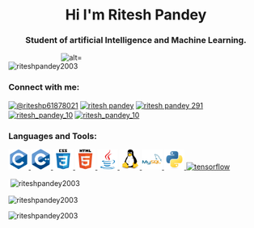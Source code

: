 <h1 align="center">Hi I'm Ritesh Pandey</h1>
<h3 align="center">Student of artificial Intelligence and Machine Learning.</h3>
<img align ="right"alt="alt="coding" width="400" border-radius=50% src=https://i.pinimg.com/originals/81/17/8b/81178b47a8598f0c81c4799f2cdd4057.gif>
<p align="left"> <img src="https://komarev.com/ghpvc/?username=riteshpandey2003&label=Profile%20views&color=0e75b6&style=flat" alt="riteshpandey2003" /> </p>

<h3 align="left">Connect with me:</h3>
<p align="left">
<a href="https://twitter.com/@riteshp61878021" target="blank"><img align="center" src="https://raw.githubusercontent.com/rahuldkjain/github-profile-readme-generator/master/src/images/icons/Social/twitter.svg" alt="@riteshp61878021" height="30" width="40" /></a>
<a href="https://linkedin.com/in/ritesh pandey" target="blank"><img align="center" src="https://raw.githubusercontent.com/rahuldkjain/github-profile-readme-generator/master/src/images/icons/Social/linked-in-alt.svg" alt="ritesh pandey" height="30" width="40" /></a>
<a href="https://kaggle.com/ritesh pandey 291" target="blank"><img align="center" src="https://raw.githubusercontent.com/rahuldkjain/github-profile-readme-generator/master/src/images/icons/Social/kaggle.svg" alt="ritesh pandey 291" height="30" width="40" /></a>
<a href="https://instagram.com/ritesh_pandey_10" target="blank"><img align="center" src="https://raw.githubusercontent.com/rahuldkjain/github-profile-readme-generator/master/src/images/icons/Social/instagram.svg" alt="ritesh_pandey_10" height="30" width="40" /></a>
<a href="https://www.leetcode.com/ritesh_pandey_10" target="blank"><img align="center" src="https://raw.githubusercontent.com/rahuldkjain/github-profile-readme-generator/master/src/images/icons/Social/leet-code.svg" alt="ritesh_pandey_10" height="30" width="40" /></a>
</p>

<h3 align="left">Languages and Tools:</h3>
<p align="left"> <a href="https://www.cprogramming.com/" target="_blank" rel="noreferrer"> <img src="https://raw.githubusercontent.com/devicons/devicon/master/icons/c/c-original.svg" alt="c" width="40" height="40"/> </a> <a href="https://www.w3schools.com/cpp/" target="_blank" rel="noreferrer"> <img src="https://raw.githubusercontent.com/devicons/devicon/master/icons/cplusplus/cplusplus-original.svg" alt="cplusplus" width="40" height="40"/> </a> <a href="https://www.w3schools.com/css/" target="_blank" rel="noreferrer"> <img src="https://raw.githubusercontent.com/devicons/devicon/master/icons/css3/css3-original-wordmark.svg" alt="css3" width="40" height="40"/> </a> <a href="https://www.w3.org/html/" target="_blank" rel="noreferrer"> <img src="https://raw.githubusercontent.com/devicons/devicon/master/icons/html5/html5-original-wordmark.svg" alt="html5" width="40" height="40"/> </a> <a href="https://www.java.com" target="_blank" rel="noreferrer"> <img src="https://raw.githubusercontent.com/devicons/devicon/master/icons/java/java-original.svg" alt="java" width="40" height="40"/> </a> <a href="https://www.linux.org/" target="_blank" rel="noreferrer"> <img src="https://raw.githubusercontent.com/devicons/devicon/master/icons/linux/linux-original.svg" alt="linux" width="40" height="40"/> </a> <a href="https://www.mysql.com/" target="_blank" rel="noreferrer"> <img src="https://raw.githubusercontent.com/devicons/devicon/master/icons/mysql/mysql-original-wordmark.svg" alt="mysql" width="40" height="40"/> </a> <a href="https://www.python.org" target="_blank" rel="noreferrer"> <img src="https://raw.githubusercontent.com/devicons/devicon/master/icons/python/python-original.svg" alt="python" width="40" height="40"/> </a> <a href="https://www.tensorflow.org" target="_blank" rel="noreferrer"> <img src="https://www.vectorlogo.zone/logos/tensorflow/tensorflow-icon.svg" alt="tensorflow" width="40" height="40"/> </a> </p>



<p>&nbsp;<img align="center" src="https://github-readme-stats.vercel.app/api?username=riteshpandey2003&show_icons=true&locale=en" alt="riteshpandey2003" /></p>

<p><img align="center" src="https://github-readme-streak-stats.herokuapp.com/?user=riteshpandey2003&" alt="riteshpandey2003" /></p>
<p><img align="left" src="https://github-readme-stats.vercel.app/api/top-langs?username=riteshpandey2003&show_icons=true&locale=en&layout=compact" alt="riteshpandey2003" /></p><br>
